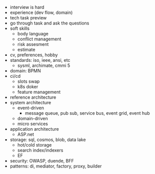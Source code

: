 * interview is hard
* experience (dev flow, domain)
* tech task preview
* go through task and ask the questions
* soft skills
  * body language
  * conflict management
  * risk assesment
  * estimate
* cv, preferences, hobby
* standards: iso, ieee, ansi, etc
  * sysml, archimate, cmmi 5
* domain: BPMN
* ci/cd
  * slots swap
  * k8s doker
  * feature management
* reference architecture
* system architecture
  * event-driven
    * message queue, pub sub, service bus, event grid, event hub
  * domain-driven
  * micro services
* application architecture
  * ASP.net
* storage: sql, cosmos, blob, data lake
  * hot/cold storage
  * search index/indexers
  * EF
* security: OWASP, duende, BFF
* patterns: di, mediator, factory, proxy, builder

